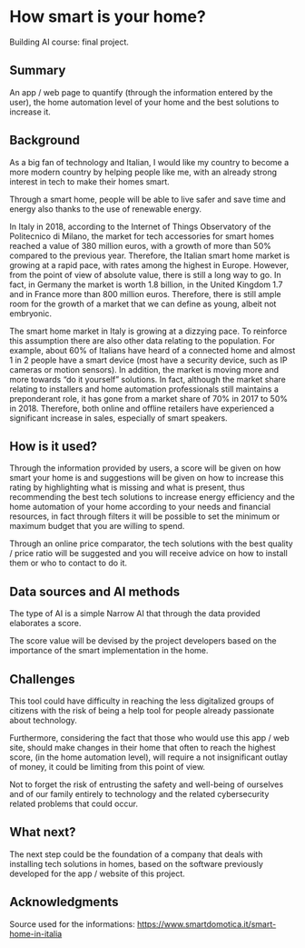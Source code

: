 # How smart is your home?
Building AI course: final project.
## Summary
An app / web page to quantify (through the information entered by the user), the home automation level of your home and the best solutions to increase it. 
## Background
As a big fan of technology and Italian, I would like my country to become a more modern country by helping people like me, with an already strong interest in tech to make their homes smart.

Through a smart home, people will be able to live safer and save time and energy also thanks to the use of renewable energy.

In Italy in 2018, according to the Internet of Things Observatory of the Politecnico di Milano, the market for tech accessories for smart homes reached a value of 380 million euros, with a growth of more than 50% compared to the previous year. Therefore, the Italian smart home market is growing at a rapid pace, with rates among the highest in Europe. However, from the point of view of absolute value, there is still a long way to go. In fact, in Germany the market is worth 1.8 billion, in the United Kingdom 1.7 and in France more than 800 million euros. Therefore, there is still ample room for the growth of a market that we can define as young, albeit not embryonic.

The smart home market in Italy is growing at a dizzying pace. To reinforce this assumption there are also other data relating to the population. For example, about 60% of Italians have heard of a connected home and almost 1 in 2 people have a smart device (most have a security device, such as IP cameras or motion sensors). In addition, the market is moving more and more towards “do it yourself” solutions. In fact, although the market share relating to installers and home automation professionals still maintains a preponderant role, it has gone from a market share of 70% in 2017 to 50% in 2018. Therefore, both online and offline retailers have experienced a significant increase in sales, especially of smart speakers.
## How is it used?
Through the information provided by users, a score will be given on how smart your home is and suggestions will be given on how to increase this rating by highlighting what is missing and what is present, thus recommending the best tech solutions to increase energy efficiency and the home automation of your home according to your needs and financial resources, in fact through filters it will be possible to set the minimum or maximum budget that you are willing to spend.

Through an online price comparator, the tech solutions with the best quality / price ratio will be suggested and you will receive advice on how to install them or who to contact to do it.
## Data sources and AI methods
The type of AI is a simple Narrow AI that through the data provided elaborates a score.

The score value will be devised by the project developers based on the importance of the smart implementation in the home.
## Challenges
This tool could have difficulty in reaching the less digitalized groups of citizens with the risk of being a help tool for people already passionate about technology.

Furthermore, considering the fact that those who would use this app / web site, should make changes in their home that often to reach the highest score, (in the home automation level), will require a not insignificant outlay of money, it could be limiting from this point of view.

Not to forget the risk of entrusting the safety and well-being of ourselves and of our family entirely to technology and the related cybersecurity related problems that could occur.
## What next?
 The next step could be the foundation of a company that deals with installing tech solutions in homes, based on the software previously developed for the app / website of this project.
## Acknowledgments
Source used for the informations:
https://www.smartdomotica.it/smart-home-in-italia
